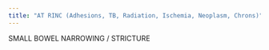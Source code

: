 ```yaml
---
title: "AT RINC (Adhesions, TB, Radiation, Ischemia, Neoplasm, Chrons)"
---
```

SMALL BOWEL NARROWING / STRICTURE

